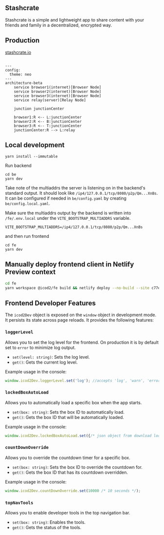 ## Stashcrate

Stashcrate is a simple and lightweight app to share content with your friends and family in a decentralized, encrypted way.

## Production

[stashcrate.io](https://stashcrate.io/)

##
```mermaid
---
config:
  theme: neo
---
architecture-beta
    service browser1(internet)[Browser Node]
    service browser2(internet)[Browser Node]
    service browser3(internet)[Browser Node]
    service relay(server)[Relay Node]

    junction junctionCenter

    browser1:R <-- L:junctionCenter
    browser2:R <-- B:junctionCenter
    browser3:R <-- T:junctionCenter
    junctionCenter:R --> L:relay
```



## Local development

```
yarn install --immutable
```

Run backend
```
cd be
yarn dev
```

Take note of the multiaddrs the server is listening on in the backend's standard output. It should look like `/ip4/127.0.0.1/tcp/8080/p2p/Qm...XnBs`. It can be configured if needed in `be/config.yaml` by creating `be/config.local.yaml`.

Make sure the multiaddrs output by the backend is written into `/fe/.env.local` under the `VITE_BOOTSTRAP_MULTIADDRS` variable.

```
VITE_BOOTSTRAP_MULTIADDRS=/ip4/127.0.0.1/tcp/8080/p2p/Qm...XnBs
```

and then run frontend

```
cd fe
yarn dev
```

## Manually deploy frontend client in Netlify Preview context

```bash
cd fe
yarn workspace @icod2/fe build && netlify deploy --no-build --site c77e7e89-f17e-4593-9579-47bc6b863b8d
```

## Frontend Developer Features

The `icod2Dev` object is exposed on the `window` object in development mode. It persists its state across page reloads. It provides the following features:

### `loggerLevel`

Allows you to set the log level for the frontend. On production it is by default set to `error` to minimize log output.

*   `set(level: string)`: Sets the log level.
*   `get()`: Gets the current log level.

Example usage in the console:

```javascript
window.icod2Dev.loggerLevel.set('log'); //accepts 'log', 'warn', 'error', 'none' & undefined
```

### `lockedBoxAutoLoad`

Allows you to automatically load a specific box when the app starts.

*   `set(box: string)`: Sets the box ID to automatically load.
*   `get()`: Gets the box ID that will be automatically loaded.

Example usage in the console:

```javascript
window.icod2Dev.lockedBoxAutoLoad.set({/* json object from download locked box file */});
```

### `countDownOverride`

Allows you to override the countdown timer for a specific box.

*   `set(box: string)`: Sets the box ID to override the countdown for.
*   `get()`: Gets the box ID that has its countdown overridden.

Example usage in the console:

```javascript
window.icod2Dev.countDownOverride.set(10000 /* 10 seconds */);
```

### `topNavTools`

Allows you to enable developer tools in the top navigation bar.

*   `set(box: string)`: Enables the tools.
*   `get()`: Gets the status of the tools.
